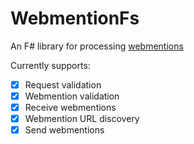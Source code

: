 # WebmentionFs

An F# library for processing [webmentions](https://www.w3.org/TR/webmention/)

Currently supports:

- [x] Request validation
- [x] Webmention validation
- [x] Receive webmentions
- [x] Webmention URL discovery
- [x] Send webmentions